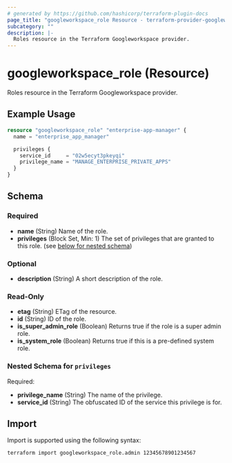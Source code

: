 ```yaml
---
# generated by https://github.com/hashicorp/terraform-plugin-docs
page_title: "googleworkspace_role Resource - terraform-provider-googleworkspace"
subcategory: ""
description: |-
  Roles resource in the Terraform Googleworkspace provider.
---
```


# googleworkspace_role (Resource)

Roles resource in the Terraform Googleworkspace provider.

## Example Usage

```terraform
resource "googleworkspace_role" "enterprise-app-manager" {
  name = "enterprise_app_manager"

  privileges {
    service_id     = "02w5ecyt3pkeyqi"
    privilege_name = "MANAGE_ENTERPRISE_PRIVATE_APPS"
  }
}
```

<!-- schema generated by tfplugindocs -->
## Schema

### Required

- **name** (String) Name of the role.
- **privileges** (Block Set, Min: 1) The set of privileges that are granted to this role. (see [below for nested schema](#nestedblock--privileges))

### Optional

- **description** (String) A short description of the role.

### Read-Only

- **etag** (String) ETag of the resource.
- **id** (String) ID of the role.
- **is_super_admin_role** (Boolean) Returns true if the role is a super admin role.
- **is_system_role** (Boolean) Returns true if this is a pre-defined system role.

<a id="nestedblock--privileges"></a>
### Nested Schema for `privileges`

Required:

- **privilege_name** (String) The name of the privilege.
- **service_id** (String) The obfuscated ID of the service this privilege is for.

## Import

Import is supported using the following syntax:

```shell
terraform import googleworkspace_role.admin 12345678901234567
```
